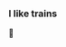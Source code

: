 ### I like trains










































































































































🚄
